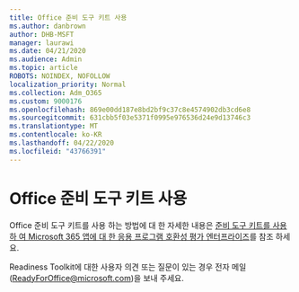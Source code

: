 ```yaml
---
title: Office 준비 도구 키트 사용
ms.author: danbrown
author: DHB-MSFT
manager: laurawi
ms.date: 04/21/2020
ms.audience: Admin
ms.topic: article
ROBOTS: NOINDEX, NOFOLLOW
localization_priority: Normal
ms.collection: Adm_O365
ms.custom: 9000176
ms.openlocfilehash: 869e00dd187e8bd2bf9c37c8e4574902db3cd6e8
ms.sourcegitcommit: 631cbb5f03e5371f0995e976536d24e9d13746c3
ms.translationtype: MT
ms.contentlocale: ko-KR
ms.lasthandoff: 04/22/2020
ms.locfileid: "43766391"
---
```

# <a name="using-the-office-readiness-toolkit"></a>Office 준비 도구 키트 사용

Office 준비 도구 키트를 사용 하는 방법에 대 한 자세한 내용은 [준비 도구 키트를 사용 하 여 Microsoft 365 앱에 대 한 응용 프로그램 호환성 평가 엔터프라이즈](https://docs.microsoft.com/DeployOffice/use-the-readiness-toolkit-to-assess-application-compatibility-for-office-365-pro)를 참조 하세요.

Readiness Toolkit에 대한 사용자 의견 또는 질문이 있는 경우 전자 메일(ReadyForOffice@microsoft.com)을 보내 주세요.
